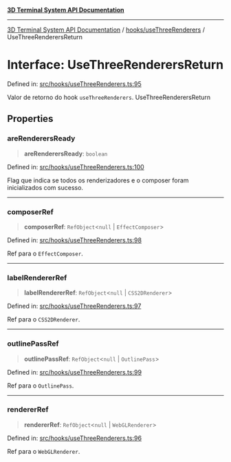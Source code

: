 [**3D Terminal System API Documentation**](../../../README.md)

***

[3D Terminal System API Documentation](../../../README.md) / [hooks/useThreeRenderers](../README.md) / UseThreeRenderersReturn

# Interface: UseThreeRenderersReturn

Defined in: [src/hooks/useThreeRenderers.ts:95](https://github.com/Dicommunitas/ThreeJS_Terminal_3D/blob/4466777f13a6776beed134cf281b05ece637d113/src/hooks/useThreeRenderers.ts#L95)

Valor de retorno do hook `useThreeRenderers`.
 UseThreeRenderersReturn

## Properties

### areRenderersReady

> **areRenderersReady**: `boolean`

Defined in: [src/hooks/useThreeRenderers.ts:100](https://github.com/Dicommunitas/ThreeJS_Terminal_3D/blob/4466777f13a6776beed134cf281b05ece637d113/src/hooks/useThreeRenderers.ts#L100)

Flag que indica se todos os renderizadores e o composer foram inicializados com sucesso.

***

### composerRef

> **composerRef**: `RefObject`\<`null` \| `EffectComposer`\>

Defined in: [src/hooks/useThreeRenderers.ts:98](https://github.com/Dicommunitas/ThreeJS_Terminal_3D/blob/4466777f13a6776beed134cf281b05ece637d113/src/hooks/useThreeRenderers.ts#L98)

Ref para o `EffectComposer`.

***

### labelRendererRef

> **labelRendererRef**: `RefObject`\<`null` \| `CSS2DRenderer`\>

Defined in: [src/hooks/useThreeRenderers.ts:97](https://github.com/Dicommunitas/ThreeJS_Terminal_3D/blob/4466777f13a6776beed134cf281b05ece637d113/src/hooks/useThreeRenderers.ts#L97)

Ref para o `CSS2DRenderer`.

***

### outlinePassRef

> **outlinePassRef**: `RefObject`\<`null` \| `OutlinePass`\>

Defined in: [src/hooks/useThreeRenderers.ts:99](https://github.com/Dicommunitas/ThreeJS_Terminal_3D/blob/4466777f13a6776beed134cf281b05ece637d113/src/hooks/useThreeRenderers.ts#L99)

Ref para o `OutlinePass`.

***

### rendererRef

> **rendererRef**: `RefObject`\<`null` \| `WebGLRenderer`\>

Defined in: [src/hooks/useThreeRenderers.ts:96](https://github.com/Dicommunitas/ThreeJS_Terminal_3D/blob/4466777f13a6776beed134cf281b05ece637d113/src/hooks/useThreeRenderers.ts#L96)

Ref para o `WebGLRenderer`.
